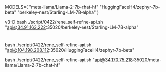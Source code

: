 

MODELS=( "meta-llama/Llama-2-7b-chat-hf" "HuggingFaceH4/zephyr-7b-beta" "berkeley-nest/Starling-LM-7B-alpha" )

v3-D
bash ./script/0422/rene_self-refine-api.sh "api@34.91.163.222:35020/berkeley-nest/Starling-LM-7B-alpha"

# 
bash ./script/0422/rene_self-refine-api.sh "api@104.198.208.112:35020/HuggingFaceH4/zephyr-7b-beta" 


bash ./script/0422/rene_self-refine-api.sh "api@34.170.75.218:35020/meta-llama/Llama-2-7b-chat-hf"
